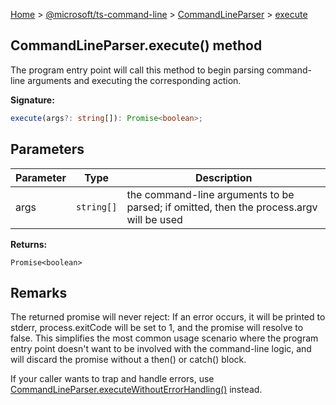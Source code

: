 [Home](./index) &gt; [@microsoft/ts-command-line](./ts-command-line.md) &gt; [CommandLineParser](./ts-command-line.commandlineparser.md) &gt; [execute](./ts-command-line.commandlineparser.execute.md)

## CommandLineParser.execute() method

The program entry point will call this method to begin parsing command-line arguments and executing the corresponding action.

<b>Signature:</b>

```typescript
execute(args?: string[]): Promise<boolean>;
```

## Parameters

|  Parameter | Type | Description |
|  --- | --- | --- |
|  args | `string[]` | the command-line arguments to be parsed; if omitted, then the process.argv will be used |

<b>Returns:</b>

`Promise<boolean>`

## Remarks

The returned promise will never reject: If an error occurs, it will be printed to stderr, process.exitCode will be set to 1, and the promise will resolve to false. This simplifies the most common usage scenario where the program entry point doesn't want to be involved with the command-line logic, and will discard the promise without a then() or catch() block.

If your caller wants to trap and handle errors, use [CommandLineParser.executeWithoutErrorHandling()](./ts-command-line.commandlineparser.executewithouterrorhandling.md) instead.

